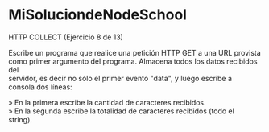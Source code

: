 # MiSoluciondeNodeSchool
HTTP COLLECT (Ejercicio 8 de 13)  
   
  Escribe un programa que realice una petición HTTP GET a una URL provista  
  como primer argumento del programa. Almacena todos los datos recibidos del  
  servidor, es decir no sólo el primer evento "data", y luego escribe a  
  consola dos líneas:  
   
   » En la primera escribe la cantidad de caracteres recibidos.                
   » En la segunda escribe la totalidad de caracteres recibidos (todo el                                                                          
     string).   
